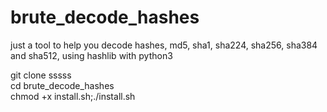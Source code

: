 # brute_decode_hashes
just a tool to help you decode hashes, md5, sha1, sha224, sha256, sha384 and sha512, using hashlib with python3


 git clone sssss<br>
 cd brute_decode_hashes<br>
 chmod +x install.sh;./install.sh
